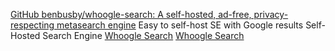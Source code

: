 
[GitHub benbusby/whoogle-search: A self-hosted, ad-free, privacy-respecting metasearch engine](https://github.com/benbusby/whoogle-search)
Easy to self-host SE with Google results
Self-Hosted Search Engine
[Whoogle Search](https://whoogle.sdf.org/)
[Whoogle Search](https://www.whoogle.click/)
